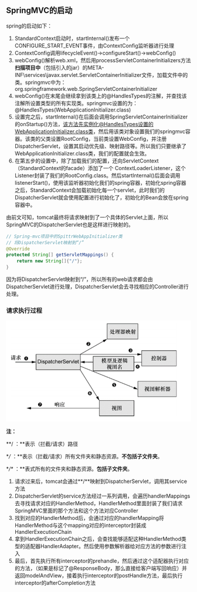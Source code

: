 ## SpringMVC的启动

spring的启动如下：

1. StandardContext启动时，startInternal()发布一个CONFIGURE_START_EVENT事件，由ContextConfig监听器进行处理
2. ContextConfig调用lifecycleEvent()->configureStart()->webConfig()
3. webConfig()解析web.xml，然后用processServletContainerInitializers方法**扫描项目中**（包括引入的jar）的META-INF\services\javax.servlet.ServletContainerInitializer文件，加载文件中的类。springmvc中为：org.springframework.web.SpringServletContainerInitializer
4. webConfig()在末尾会继续拿到该类上的@HandlesTypes的注解，并查找该注解所设置类型的所有实现类。springmvc设置的为：@HandlesTypes(WebApplicationInitializer.class)
5. 设置完之后，startInternal()在后面会调用SpringServletContainerInitializer的onStartup()方法，该方法先实例化@HandlesTypes设置的WebApplicationInitializer.class类，然后用该类对象设置我们的springmvc容器。该类的父类设置RootConfig，当前类设置WebConfig，并注册DispatcherServlet，设置其启动优先级、映射路径等。所以我们只要继承了WebApplicationInitializer.class类，我们的配置就会生效。
6. 在第五步的设置中，除了加载我们的配置，还向ServletContext（StandardContext的facade）添加了一个 ContextLoaderListener，这个Listener封装了我们的RootConfig.class。然后startInternal()后面会调用listenerStart()，使用该监听器初始化我们的spring容器，初始化spring容器之后，StandardContext会加载初始化每一个servlet，此时我们的DispatcherServlet就会使用配置进行初始化了，初始化的Bean会放在spring容器中。

由前文可知，tomcat最终将请求映射到了一个具体的Servlet上面，所以SpringMVC的DispatcherServlet也是这样进行映射的。

~~~java
// Spring-mvc项目中的SpittrWebAppInitializer类
// 将DispatcherServlet映射到“/”
@Override
protected String[] getServletMappings() {
    return new String[]{"/"};
}
~~~

因为将DispatcherServlet映射到“/”，所以所有的web请求都会由DispatcherServlet进行处理，DispatcherServlet会去寻找相应的Controller进行处理。

### 请求执行过程

![](SpringMVC%E5%90%AF%E5%8A%A8%E5%92%8C%E6%89%A7%E8%A1%8C%E6%B5%81%E7%A8%8B.assets/Springmvc%E6%89%A7%E8%A1%8C%E6%B5%81%E7%A8%8B.png)

**注：**

**/  ：**表示（拦截/请求）路径

**/*  ：**表示（拦截/请求）所有文件夹和静态资源。**不包括子文件夹**。

**/\** ：**表式所有的文件夹和静态资源。**包括子文件夹**。



1. 请求过来后，tomcat会通过**/**映射到DispatcherServlet，调用其service方法
2. DispatcherServlet的service方法经过一系列调用，会遍历handlerMappings去寻找请求对应的HandlerMethod，HandlerMethod里面封装了我们请求SpringMVC里面的那个方法和这个方法对应Controller
3. 找到对应的HandlerMethod后，会通过对应的handlerMapping将HandlerMethod与这个mapping对应的interceptor封装成HandlerExecutionChain
4. 拿到HandlerExecutionChain之后，会查找能够适配这种HandlerMethod类型的适配器HandlerAdapter。然后使用参数解析器给对应方法的参数进行注入
5. 最后，首先执行所有interceptor的prehandle，然后通过这个适配器执行对应的方法，（如果是标记了@ResponseBody，那么直接给客户端写回响应）并返回modelAndView，接着执行interceptor的postHandle方法，最后执行interceptor的afterCompletion方法